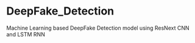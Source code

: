 # DeepFake_Detection
Machine Learning based DeepFake Detection model using ResNext CNN and LSTM RNN
